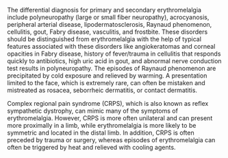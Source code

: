 The differential diagnosis for primary and secondary erythromelalgia include polyneuropathy (large or small fiber neuropathy), acrocyanosis, peripheral arterial disease, lipodermatosclerosis, Raynaud phenomenon, cellulitis, gout, Fabry disease, vasculitis, and frostbite. These disorders should be distinguished from erythromelalgia with the help of typical features associated with these disorders like angiokeratomas and corneal opacities in Fabry disease, history of fever/trauma in cellulitis that responds quickly to antibiotics, high uric acid in gout, and abnormal nerve conduction test results in polyneuropathy. The episodes of Raynaud phenomenon are precipitated by cold exposure and relieved by warming. A presentation limited to the face, which is extremely rare, can often be mistaken and mistreated as rosacea, seborrheic dermatitis, or contact dermatitis.

Complex regional pain syndrome (CRPS), which is also known as reflex sympathetic dystrophy, can mimic many of the symptoms of erythromelalgia. However, CRPS is more often unilateral and can present more proximally in a limb, while erythromelalgia is more likely to be symmetric and located in the distal limb. In addition, CRPS is often preceded by trauma or surgery, whereas episodes of erythromelalgia can often be triggered by heat and relieved with cooling agents.